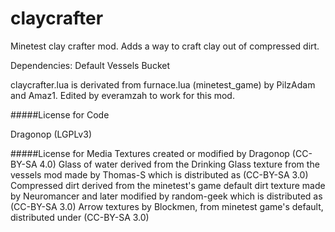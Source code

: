 # claycrafter
Minetest clay crafter mod. Adds a way to craft clay out of compressed dirt.

Dependencies:
Default
Vessels
Bucket

claycrafter.lua is derivated from furnace.lua (minetest_game) by PilzAdam and Amaz1. 
Edited by everamzah to work for this mod.

#####License for Code 

Dragonop (LGPLv3)

#####License for Media
Textures created or modified by Dragonop (CC-BY-SA 4.0)
Glass of water derived from the Drinking Glass texture from the vessels mod made by Thomas-S which is distributed as (CC-BY-SA 3.0)
Compressed dirt derived from the minetest's game default dirt texture made by Neuromancer and later modified by random-geek which is distributed as (CC-BY-SA 3.0)
Arrow textures by Blockmen, from minetest game's default, distributed under (CC-BY-SA 3.0)
